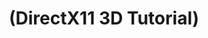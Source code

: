 ---
layout: default
title: "(DirectX11 3D Tutorial)"
parent: "(Graphics 😎)"
has_children: true
nav_order: 1
---